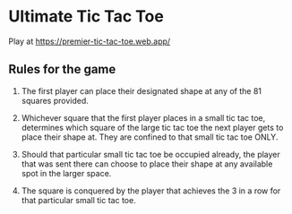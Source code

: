 # Ultimate Tic Tac Toe

Play at https://premier-tic-tac-toe.web.app/

## Rules for the game

1. The first player can place their designated shape at any of the 81 squares provided.

2. Whichever square that the first player places in a small tic tac toe, determines which square of the large tic tac toe the next player gets to place their shape at. They are confined to that small tic tac toe ONLY.

3. Should that particular small tic tac toe be occupied already, the player that was sent there can choose to place their shape at any available spot in the larger space.

4. The square is conquered by the player that achieves the 3 in a row for that particular small tic tac toe.
